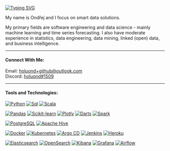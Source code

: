 [![Typing SVG](https://readme-typing-svg.demolab.com/?lines=Hi+there!+❤)](https://git.io/typing-svg)

My name is Ondřej and I focus on smart data solutions.

My primary fields are software engineering and data science - mainly machine learning and time series forecasting. I also have moderate experience in statistics, data engineering, data mining, linked (open) data, and business intelligence.

<hr>
<h4 align="left">Connect With Me:</h4>
Email: <a href="mailto:holuond+github@outlook.com">holuond+github@outlook.com</a><br>
Discord: <a href="https://discord.com/users/holuond#1509">holuond#1509</a>

<hr>
<h4 align="left">Tools and Technologies:</h4>

[![Python](https://img.shields.io/badge/-Python-346e9e?style=flat-square&logo=python&logoColor=white)](https://www.python.org/)
[![Sql](https://img.shields.io/badge/-SQL-00758f?style=flat-square&logo=postgresql&logoColor=white)](https://www.postgresql.org/)
[![Scala](https://img.shields.io/badge/-Scala-dd3734?style=flat-square&logo=scala&logoColor=white)](https://www.scala-lang.org/)

[![Pandas](https://img.shields.io/badge/-Pandas-3c2b93?style=flat-square&logo=pandas&logoColor=white)](https://pandas.pydata.org/)
[![Scikit-learn](https://img.shields.io/badge/-Scikit--learn-f7931e?style=flat-square&logo=scikitlearn&logoColor=white)](https://scikit-learn.org/)
[![Plotly](https://img.shields.io/badge/-Plotly-7a76ff?style=flat-square&logo=plotly&logoColor=white)](https://plotly.com/python/)
[![Darts](https://img.shields.io/badge/-Darts-5287FF?style=flat-square&logo=python&logoColor=white)](https://github.com/unit8co/darts)
[![Spark](https://img.shields.io/badge/-Spark-e25a1c?style=flat-square&logo=apachespark&logoColor=white)](https://spark.apache.org/)

[![PostgreSQL](https://img.shields.io/badge/-PostgreSQL-555?style=flat-square&logo=postgresql)](https://www.postgresql.org/)
[![Apache Hive](https://img.shields.io/badge/-Apache%20Hive-555?style=flat-square&logo=apache-hive)](https://hive.apache.org/)

[![Docker](https://img.shields.io/badge/-Docker-555?style=flat-square&logo=docker)](https://www.docker.com/)
[![Kubernetes](https://img.shields.io/badge/-Kubernetes-555?style=flat-square&logo=kubernetes)](https://kubernetes.io/)
[![Argo CD](https://img.shields.io/badge/-Argo%20CD-555?style=flat-square&logo=argo)](https://argo-cd.readthedocs.io/)
[![Jenkins](https://img.shields.io/badge/-Jenkins-555?style=flat-square&logo=jenkins)](https://www.jenkins.io/)
[![Heroku](https://img.shields.io/badge/-Heroku-555?style=flat-square&logo=heroku)](https://www.heroku.com/)

[![Elasticsearch](https://img.shields.io/badge/-Elasticsearch-555?style=flat-square&logo=elasticsearch)](https://www.elastic.co/elasticsearch/)
[![OpenSearch](https://img.shields.io/badge/-OpenSearch-555?style=flat-square&logo=opensearch)](https://opensearch.org/)
[![Kibana](https://img.shields.io/badge/-Kibana-555?style=flat-square&logo=kibana)](https://www.elastic.co/kibana/)
[![Grafana](https://img.shields.io/badge/-Grafana-555?style=flat-square&logo=grafana)](https://grafana.com/)
[![Airflow](https://img.shields.io/badge/-Airflow-555?style=flat-square&logo=apacheairflow)](https://airflow.apache.org/)

